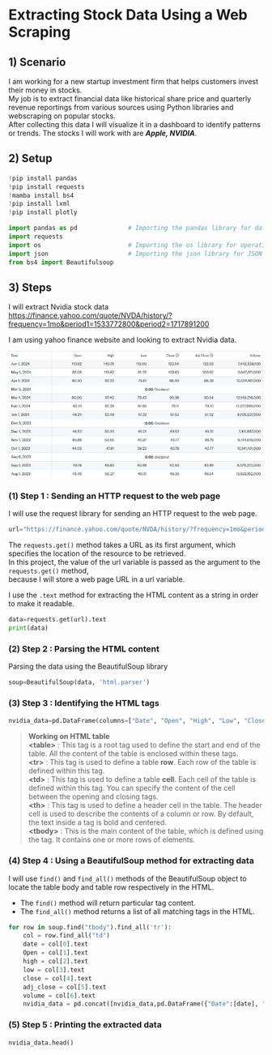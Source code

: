 # Extracting Stock Data Using a Web Scraping
## 1) Scenario
I am working for a new startup investment firm that helps customers invest their money in stocks.  
My job is to extract financial data like historical share price and quarterly revenue reportings from various sources using Python libraries and webscraping on popular stocks.  
After collecting this data I will visualize it in a dashboard to identify patterns or trends. The stocks I will work with are ***Apple, NVIDIA***.

## 2) Setup

```python
!pip install pandas
!pip install requests
!mamba install bs4
!pip install lxml
!pip install plotly
```
```python
import pandas as pd              # Importing the pandas library for data manipulation
import requests
import os                        # Importing the os library for operating system interactions
import json                      # Importing the json library for JSON file handling
from bs4 import Beautifulsoup
```

## 3) Steps
I will extract Nvidia stock data https://finance.yahoo.com/quote/NVDA/history/?frequency=1mo&period1=1533772800&period2=1717891200   

I am using yahoo finance website and looking to extract Nvidia data.  

![table1](https://github.com/Atikers/Images/blob/main/Project%20%234%20-%20image(1).jpg)  

### (1) Step 1 : Sending an HTTP request to the web page
I will use the request library for sending an HTTP request to the web page.  
```python
url="https://finance.yahoo.com/quote/NVDA/history/?frequency=1mo&period1=1533772800&period2=1717891200"
```
The `requests.get()` method takes a URL as its first argument, which specifies the location of the resource to be retrieved.  
In this project, the value of the url variable is passed as the argument to the `requests.get()` method,  
because I will store a web page URL in a url variable.  

I use the `.text` method for extracting the HTML content as a string in order to make it readable.  
```python
data=requests.get(url).text
print(data)
```

### (2) Step 2 : Parsing the HTML content

Parsing the data using the BeautifulSoup library
```python
soup=BeautifulSoup(data, 'html.parser')
```

### (3) Step 3 : Identifying the HTML tags

```python
nvidia_data=pd.DataFrame(columns=["Date", "Open", "High", "Low", "Close", "Volume"])
```
>**Working on HTML table**    
>**&lt;table&gt;** : This tag is a root tag used to define the start and end of the table. All the content of the table is enclosed within these tags.    
>**&lt;tr&gt;** : This tag is used to define a table **row**. Each row of the table is defined within this tag.    
>**&lt;td&gt;** : This tag is used to define a table **cell**. Each cell of the table is defined within this tag. You can specify the content of the cell between the opening and closing tags.    
>**&lt;th&gt;** : This tag is used to define a header cell in the table. The header cell is used to describe the contents of a column or row. By default, the text inside a tag is bold and centered.    
>**&lt;tbody&gt;** : This is the main content of the table, which is defined using the tag. It contains one or more rows of elements.    

### (4) Step 4 : Using a BeautifulSoup method for extracting data
I will use `find()` and `find_all()` methods of the BeautifulSoup object to locate the table body and table row respectively in the HTML.
* The `find()` method will return particular tag content.
* The `find_all()` method returns a list of all matching tags in the HTML.
```python
for row in soup.find("tbody").find_all('tr'):
    col = row.find_all("td")
    date = col[0].text
    Open = col[1].text
    high = col[2].text
    low = col[3].text
    close = col[4].text
    adj_close = col[5].text
    volume = col[6].text
    nvidia_data = pd.concat([nvidia_data,pd.DataFrame({"Date":[date], "Open":[Open], "High":[high], "Low":[low], "Close":[close], "Adj Close":[adj_close], "Volume":[volume]})], ignore_index=True)
```
### (5) Step 5 : Printing the extracted data
```python
nvidia_data.head()
```
